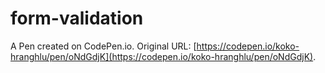 # form-validation

A Pen created on CodePen.io. Original URL: [https://codepen.io/koko-hranghlu/pen/oNdGdjK](https://codepen.io/koko-hranghlu/pen/oNdGdjK).

